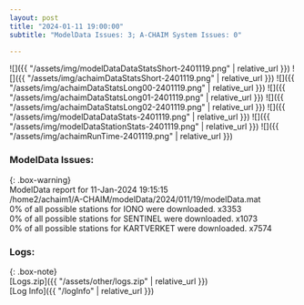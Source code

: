 ```yaml
---
layout: post
title: "2024-01-11 19:00:00"
subtitle: "ModelData Issues: 3; A-CHAIM System Issues: 0"

---
```


![]({{ "/assets/img/modelDataDataStatsShort-2401119.png" | relative_url }})
![]({{ "/assets/img/achaimDataStatsShort-2401119.png" | relative_url }})
![]({{ "/assets/img/achaimDataStatsLong00-2401119.png" | relative_url }})
![]({{ "/assets/img/achaimDataStatsLong01-2401119.png" | relative_url }})
![]({{ "/assets/img/achaimDataStatsLong02-2401119.png" | relative_url }})
![]({{ "/assets/img/modelDataDataStats-2401119.png" | relative_url }})
![]({{ "/assets/img/modelDataStationStats-2401119.png" | relative_url }})
![]({{ "/assets/img/achaimRunTime-2401119.png" | relative_url }})


### ModelData Issues:  
  
{: .box-warning}  
 ModelData report for 11-Jan-2024 19:15:15   
 /home2/achaim1/A-CHAIM/modelData/2024/011/19/modelData.mat   
 0% of all possible stations for IONO were downloaded. x3353   
 0% of all possible stations for SENTINEL were downloaded. x1073   
 0% of all possible stations for KARTVERKET were downloaded. x7574   
  


### Logs:  
  
{: .box-note}  
[Logs.zip]({{ "/assets/other/logs.zip" | relative_url }})  
[Log Info]({{ "/logInfo" | relative_url }})  
